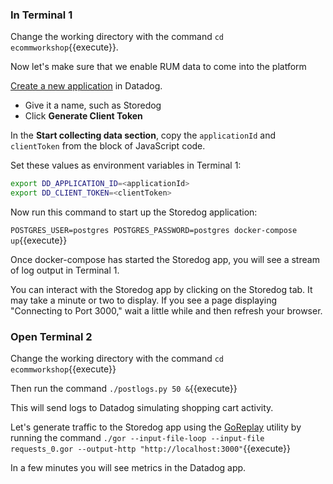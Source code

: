 ### In Terminal 1 
Change the working directory with the command `cd ecommworkshop`{{execute}}. 

Now let's make sure that we enable RUM data to come into the platform

[Create a new application](https://app.datadoghq.com/rum/list) in Datadog. 
  - Give it a name, such as Storedog
  - Click **Generate Client Token**

In the **Start collecting data section**, copy the `applicationId` and `clientToken` from the block of JavaScript code.

Set these values as environment variables in Terminal 1:
```bash
export DD_APPLICATION_ID=<applicationId>
export DD_CLIENT_TOKEN=<clientToken>
```

Now run this command to start up the Storedog application:

`POSTGRES_USER=postgres POSTGRES_PASSWORD=postgres docker-compose up`{{execute}}

Once docker-compose has started the Storedog app, you will see a stream of log output in Terminal 1.

You can interact with the Storedog app by clicking on the Storedog tab. It may take a minute or two to display. If you see a page displaying "Connecting to Port 3000," wait a little while and then refresh your browser.

### Open Terminal 2 

Change the working directory with the command `cd ecommworkshop`{{execute}}

Then run the command `./postlogs.py 50 &`{{execute}}

This will send logs to Datadog simulating shopping cart activity.

Let's generate traffic to the Storedog app using the [GoReplay](https://github.com/buger/goreplay) utility by running the command `./gor --input-file-loop --input-file requests_0.gor --output-http "http://localhost:3000"`{{execute}}

In a few minutes you will see metrics in the Datadog app.
